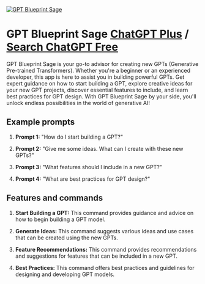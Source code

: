 
[![GPT Blueprint Sage](https://files.oaiusercontent.com/file-Eg2MK1EbkTGOtq0KjHHSYhq3?se=2123-10-17T02%3A15%3A33Z&sp=r&sv=2021-08-06&sr=b&rscc=max-age%3D31536000%2C%20immutable&rscd=attachment%3B%20filename%3D34a497cc-de37-4964-8270-dea0e4d281f9.png&sig=2oo/LSOCwXQz1BAH4b3QbL1ge0uiAWtr9Iq94GcZj7w%3D)](https://chat.openai.com/g/g-6nw89LNkB-gpt-blueprint-sage)

# GPT Blueprint Sage [ChatGPT Plus](https://chat.openai.com/g/g-6nw89LNkB-gpt-blueprint-sage) / [Search ChatGPT Free](https://gptcall.net/index.html#/?search=GPT%20Blueprint%20Sage)

GPT Blueprint Sage is your go-to advisor for creating new GPTs (Generative Pre-trained Transformers). Whether you're a beginner or an experienced developer, this app is here to assist you in building powerful GPTs. Get expert guidance on how to start building a GPT, explore creative ideas for your new GPT projects, discover essential features to include, and learn best practices for GPT design. With GPT Blueprint Sage by your side, you'll unlock endless possibilities in the world of generative AI!

## Example prompts

1. **Prompt 1:** "How do I start building a GPT?"

2. **Prompt 2:** "Give me some ideas. What can I create with these new GPTs?"

3. **Prompt 3:** "What features should I include in a new GPT?"

4. **Prompt 4:** "What are best practices for GPT design?"

## Features and commands

1. **Start Building a GPT:** This command provides guidance and advice on how to begin building a GPT model.

2. **Generate Ideas:** This command suggests various ideas and use cases that can be created using the new GPTs.

3. **Feature Recommendations:** This command provides recommendations and suggestions for features that can be included in a new GPT.

4. **Best Practices:** This command offers best practices and guidelines for designing and developing GPT models.


